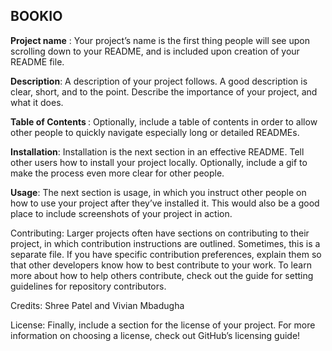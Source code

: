 ## BOOKIO
<b> Project name</b> : Your project’s name is the first thing people will see upon scrolling down to your README, and is included upon creation of your README file.

<b>Description</b>: A description of your project follows. A good description is clear, short, and to the point. Describe the importance of your project, and what it does.

<b>Table of Contents </b>: Optionally, include a table of contents in order to allow other people to quickly navigate especially long or detailed READMEs.

<b>Installation</b>: Installation is the next section in an effective README. Tell other users how to install your project locally. Optionally, include a gif to make the process even more clear for other people.

<b>Usage</b>: The next section is usage, in which you instruct other people on how to use your project after they’ve installed it. This would also be a good place to include screenshots of your project in action.

</b>Contributing</b>: Larger projects often have sections on contributing to their project, in which contribution instructions are outlined. Sometimes, this is a separate file. If you have specific contribution preferences, explain them so that other developers know how to best contribute to your work. To learn more about how to help others contribute, check out the guide for setting guidelines for repository contributors.

Credits: Shree Patel and Vivian Mbadugha

License: Finally, include a section for the license of your project. For more information on choosing a license, check out GitHub’s licensing guide!

